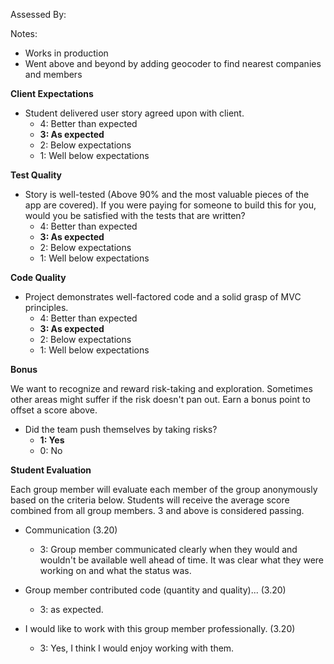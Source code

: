 Assessed By:

Notes:

* Works in production
* Went above and beyond by adding geocoder to find nearest companies and members


**Client Expectations**

* Student delivered user story agreed upon with client.
  * 4: Better than expected
  * **3: As expected**
  * 2: Below expectations
  * 1: Well below expectations

**Test Quality**

* Story is well-tested (Above 90% and the most valuable pieces of the app are covered). If you were paying for someone to build this for you, would you be satisfied with the tests that are written?
    * 4: Better than expected
    * **3: As expected**
    * 2: Below expectations
    * 1: Well below expectations

**Code Quality**

* Project demonstrates well-factored code and a solid grasp of MVC principles.
    * 4: Better than expected
    * **3: As expected**
    * 2: Below expectations
    * 1: Well below expectations

**Bonus**

We want to recognize and reward risk-taking and exploration. Sometimes other areas might suffer if the risk doesn't pan out. Earn a bonus point to offset a score above.

* Did the team push themselves by taking risks?
    * **1: Yes**
    * 0: No

**Student Evaluation**

Each group member will evaluate each member of the group anonymously based on the criteria below. Students will receive the average score combined from all group members. 3 and above is considered passing.

* Communication (3.20)
  * 3: Group member communicated clearly when they would and wouldn't be available well ahead of time. It was clear what they were working on and what the status was.

* Group member contributed code (quantity and quality)... (3.20)
  * 3: as expected.

* I would like to work with this group member professionally. (3.20)
  * 3: Yes, I think I would enjoy working with them.
